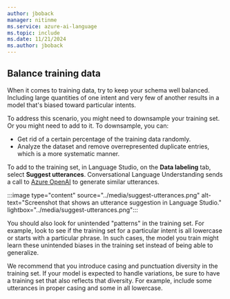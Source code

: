 ```yaml
---
author: jboback
manager: nitinme
ms.service: azure-ai-language
ms.topic: include
ms.date: 11/21/2024
ms.author: jboback
---
```


## Balance training data

When it comes to training data, try to keep your schema well balanced. Including large quantities of one intent and very few of another results in a model that's biased toward particular intents.

To address this scenario, you might need to downsample your training set. Or you might need to add to it. To downsample, you can:

* Get rid of a certain percentage of the training data randomly.
* Analyze the dataset and remove overrepresented duplicate entries, which is a more systematic manner.

To add to the training set, in Language Studio, on the **Data labeling** tab, select **Suggest utterances**. Conversational Language Understanding sends a call to [Azure OpenAI](../../../openai/overview.md) to generate similar utterances.

:::image type="content" source="../media/suggest-utterances.png" alt-text="Screenshot that shows an utterance suggestion in Language Studio." lightbox="../media/suggest-utterances.png":::

You should also look for unintended "patterns" in the training set. For example, look to see if the training set for a particular intent is all lowercase or starts with a particular phrase. In such cases, the model you train might learn these unintended biases in the training set instead of being able to generalize.

We recommend that you introduce casing and punctuation diversity in the training set. If your model is expected to handle variations, be sure to have a training set that also reflects that diversity. For example, include some utterances in proper casing and some in all lowercase.